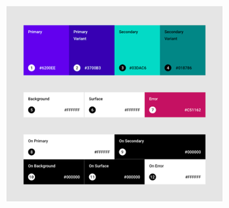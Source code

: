![alt text](https://github.com/lucasribolli/android-codelabs/blob/master/images/custom_themes_colors.png?raw=true)